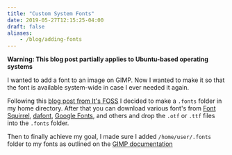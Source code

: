```yaml
---
title: "Custom System Fonts"
date: 2019-05-27T12:15:25-04:00
draft: false
aliases:
    - /blog/adding-fonts
---
```


**Warning: This blog post partially applies to Ubuntu-based operating systems**

I wanted to add a font to an image on GIMP. Now I wanted to make it so that the font is available system-wide in case I ever needed it again.

Following this [blog post from It's FOSS](https://itsfoss.com/install-fonts-ubuntu/) I decided to make a `.fonts` folder in my home directory. After that you can download various font's from [Font Squirrel](https://www.fontsquirrel.com/), [dafont](https://www.dafont.com), [Google Fonts](https://fonts.google.com/), and others and drop the `.otf` or `.ttf` files into the `.fonts` folder.

Then to finally achieve my goal, I made sure I added `/home/user/.fonts` folder to my fonts as outlined on the [GIMP documentation](https://docs.gimp.org/2.10/en/gimp-using-fonts.html)